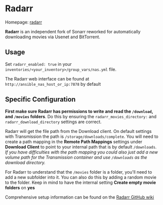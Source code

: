# Radarr

Homepage: [radarr](https://radarr.video/)

**Radarr** is an independent fork of Sonarr reworked for automatically downloading movies via Usenet and BitTorrent.

## Usage

Set `radarr_enabled: true` in your `inventories/<your_inventory>/group_vars/nas.yml` file.

The Radarr web interface can be found at `http://ansible_nas_host_or_ip:7878` by default

## Specific Configuration

**First make sure Radarr has permissions to write and read the `/download`, and `/movies` folders**. Do this by ensuring the `radarr_movies_directory:` and `radarr_download_directory` settings are correct.

Radarr will get the file path from the Download client. On default settings with Transmission the path is `/storage/downloads/complete`. You will need to create a path mapping in the **Remote Path Mappings** settings under **Download Client**  to point to your internal path that is by default `/downloads`.  *If you have difficulties with the path mapping you could also just add a new volume path for the Transmission container and use `/downloads` as the download directory.*

For Radarr to understand that the `/movies` folder is a folder, you'll need to add a new subfolder into it.
You can also do this by adding a random movie to the folder. Keep in mind to have the internal setting **Create empty movie folders** on **yes**

Comprehensive setup information can be found on the [Radarr GitHub wiki](https://github.com/Radarr/Radarr/wiki/Setup-Guide)
